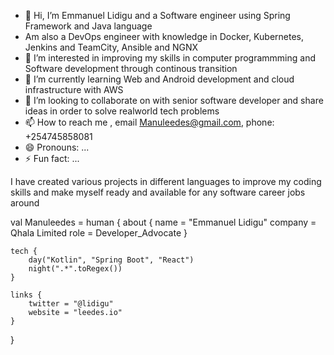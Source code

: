 - 👋 Hi, I’m Emmanuel Lidigu and a Software engineer using Spring Framework and Java language
- Am also a DevOps engineer with knowledge in Docker, Kubernetes, Jenkins and TeamCity, Ansible and NGNX
- 👀 I’m interested in improving my skills in computer programmming and Software development through continous transition
- 🌱 I’m currently learning Web and Android development and cloud infrastructure with AWS
- 💞️ I’m looking to collaborate on with senior software developer and share ideas in order to solve realworld tech problems
- 📫 How to reach me , email Manuleedes@gmail.com, phone: +254745858081
- 😄 Pronouns: ...
- ⚡ Fun fact: ...

I have created various projects in different languages to improve my coding skills and make myself ready and available for any software career jobs around

val Manuleedes = human {
    about {
        name = "Emmanuel Lidigu"
        company = Qhala Limited
        role = Developer_Advocate
    }

    tech {
        day("Kotlin", "Spring Boot", "React")
        night(".*".toRegex())
    }

    links {
        twitter = "@lidigu"
        website = "leedes.io"
    }
}
